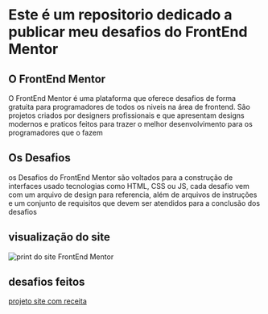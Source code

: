 # Este é um repositorio dedicado a publicar meu desafios do FrontEnd Mentor

## O FrontEnd Mentor
O FrontEnd Mentor é uma plataforma que oferece desafios de forma gratuita para programadores de todos os niveis na área de frontend. São projetos criados por designers profissionais e que apresentam designs modernos e praticos feitos para trazer o melhor desenvolvimento para os programadores que o fazem

## Os Desafios
os Desafios do FrontEnd Mentor são voltados para a construção de interfaces usado tecnologias como HTML, CSS ou JS, cada desafio vem com um arquivo de design para referencia, além de arquivos de instruções e um conjunto de requisitos que devem ser atendidos para a conclusão dos desafios

## visualização do site

![print do site FrontEnd Mentor](https://res.cloudinary.com/dz209s6jk/image/upload/v1585172856/Meta/meta-challenges.png)

## desafios feitos

[projeto site com receita](https://williamleles.github.io/frontend-mentor/projeto-site-receita/codigo/)
